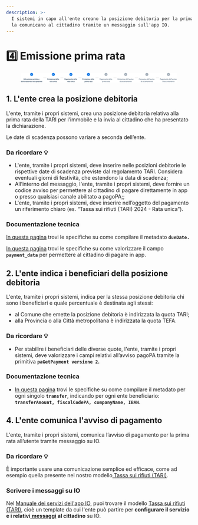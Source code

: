 ```yaml
---
description: >-
  I sistemi in capo all'ente creano la posizione debitoria per la prima rata e
  la comunicano al cittadino tramite un messaggio sull'app IO.
---
```


# 4️⃣ Emissione prima rata

<figure><img src=".gitbook/assets/Stepper_04.png" alt=""><figcaption></figcaption></figure>

## 1. L'ente crea la posizione debitoria&#x20;

L'ente, tramite i propri sistemi, crea una posizione debitoria relativa alla prima rata della TARI per l’immobile e la invia al cittadino che ha presentato la dichiarazione.

Le date di scadenza possono variare a seconda dell’ente.

### Da ricordare 💡&#x20;

* L'ente, tramite i propri sistemi, deve inserire nelle posizioni debitorie le rispettive date di scadenza previste dal regolamento TARI. Considera eventuali giorni di festività, che estendono la data di scadenza;
* All’interno del messaggio, l'ente, tramite i propri sistemi, deve fornire un codice avviso per permettere al cittadino di pagare direttamente in app o presso qualsiasi canale abilitato a pagoPA;;
* L'ente, tramite i propri sistemi, deve inserire nell’oggetto del pagamento un riferimento chiaro (es. “Tassa sui rifiuti (TARI) 2024 - Rata unica”).

### Documentazione tecnica

[In questa pagina](https://docs.pagopa.it/sanp/appendici/primitive#pagetpayment-1) trovi le specifiche su come compilare il metadato **`dueDate.`**

[In questa pagina](https://docs.pagopa.it/io-guida-tecnica/api-e-specifiche/api-messaggi/submit-a-message-passing-the-user-fiscal\_code-in-the-request-body#payment\_data) trovi le specifiche su come valorizzare il campo **`payment_data`**  per permettere al cittadino di pagare in app.&#x20;

## 2. L'ente indica i beneficiari della posizione debitoria&#x20;

L'ente, tramite i propri sistemi, indica per la stessa posizione debitoria chi sono i beneficiari e quale percentuale è destinata agli stessi:&#x20;

* al Comune che emette la posizione debitoria è indirizzata la quota TARI;&#x20;
* alla Provincia o alla Città metropolitana è indirizzata la quota TEFA.

### Da ricordare 💡&#x20;

* Per stabilire i beneficiari delle diverse quote, l'ente, tramite i propri sistemi, deve valorizzare i campi relativi all’avviso pagoPA tramite la primitiva **`paGetPayment versione 2`.**

### Documentazione tecnica

* [In questa pagina](https://docs.pagopa.it/sanp/appendici/primitive#pagetpayment-versione-2) trovi le specifiche su come compilare il metadato per ogni singolo **`transfer`**, indicando per ogni ente beneficiario: **`transferAmount, fiscalCodePA, companyName, IBAN`**.

## 4. L'ente comunica l'avviso di pagamento

L'ente, tramite i propri sistemi, comunica l’avviso di pagamento per la prima rata all’utente tramite messaggio su IO.

### Da ricordare 💡&#x20;

È importante usare una comunicazione semplice ed efficace, come ad esempio quella presente nel nostro modello[ Tassa sui rifiuti (TARI)](https://docs.pagopa.it/i-modelli-dei-servizi/casa-e-utenze/tassa-sui-rifiuti-tari).

### Scrivere i messaggi su IO

Nel [Manuale dei servizi dell'app IO](https://docs.pagopa.it/manuale-servizi), puoi trovare il modello [Tassa sui rifiuti (TARI)](https://docs.pagopa.it/i-modelli-dei-servizi/casa-e-utenze/tassa-sui-rifiuti-tari), cioè un template da cui l'ente può partire per **configurare il servizio e i relativi**[ **messaggi**](https://docs.pagopa.it/i-modelli-dei-servizi/casa-e-utenze/tassa-sui-rifiuti-tari#pagamento-a-rate-con-avviso-di-pagamento) **al cittadino** su IO.&#x20;

